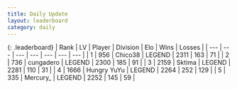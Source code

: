 ```yaml
---
title: Daily Update
layout: leaderboard
category: daily
---
```


{: .leaderboard}
| Rank | LV | Player | Division | Elo | Wins | Losses |
| --- | --- | --- | --- | --- | --- | --- |
| <span data-change="2">1</span> | 956 | <span title="ID: 409927">Chico38</span> | LEGEND | <span data-change="31">2311</span> | <span data-change="11">163</span> | <span data-change="1">71</span> |
| <span data-change="-1">2</span> | 736 | <span title="ID: 54134">cungadero</span> | LEGEND | <span data-change="4">2300</span> | <span data-change="1">185</span> | <span data-change="0">91</span> |
| <span data-change="-1">3</span> | 2159 | <span title="ID: 353063">Sktima</span> | LEGEND | <span data-change="0">2281</span> | <span data-change="0">110</span> | <span data-change="0">31</span> |
| <span data-change="8">4</span> | 1666 | <span title="ID: 366840">Hungry YuYu</span> | LEGEND | <span data-change="49">2264</span> | <span data-change="7">252</span> | <span data-change="0">129</span> |
| <span data-change="-1">5</span> | 335 | <span title="ID: 680422">Mercury_</span> | LEGEND | <span data-change="0">2252</span> | <span data-change="0">145</span> | <span data-change="0">59</span> |